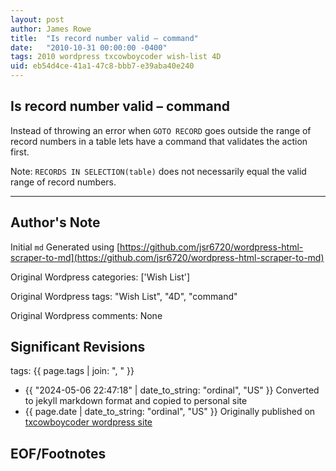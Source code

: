 ```yaml
---
layout: post
author: James Rowe
title:  "Is record number valid – command"
date:   "2010-10-31 00:00:00 -0400"
tags: 2010 wordpress txcowboycoder wish-list 4D
uid: eb54d4ce-41a1-47c8-bbb7-e39aba40e240
---
```



## Is record number valid – command


Instead of throwing an error when `GOTO RECORD` goes outside the range of record numbers in a table lets have a command that validates the action first.


Note: `RECORDS IN SELECTION(table)` does not necessarily equal the valid range of record numbers.




---

## Author's Note

Initial `md` Generated using [https://github.com/jsr6720/wordpress-html-scraper-to-md](https://github.com/jsr6720/wordpress-html-scraper-to-md)

Original Wordpress categories: ['Wish List']

Original Wordpress tags: "Wish List", "4D", "command"

Original Wordpress comments: None

## Significant Revisions

tags: {{ page.tags | join: ", " }} <!-- todo move this somewhere -->

- {{ "2024-05-06 22:47:18" | date_to_string: "ordinal", "US" }} Converted to jekyll markdown format and copied to personal site
- {{ page.date | date_to_string: "ordinal", "US" }} Originally published on [txcowboycoder wordpress site](https://txcowboycoder.wordpress.com/2010/10/31/is-record-number-valid/)

## EOF/Footnotes

